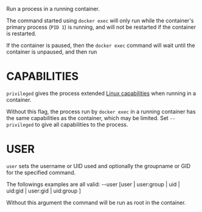 Run a process in a running container.

The command started using `docker exec` will only run while the container's primary
process (`PID 1`) is running, and will not be restarted if the container is restarted.

If the container is paused, then the `docker exec` command will wait until the
container is unpaused, and then run

# CAPABILITIES

`privileged` gives the process extended
[Linux capabilities](http://man7.org/linux/man-pages/man7/capabilities.7.html)
when running in a container. 

Without this flag, the process run by `docker exec` in a running container has
the same capabilities as the container, which may be limited. Set
`--privileged` to give all capabilities to the process.

# USER
`user` sets the username or UID used and optionally the groupname or GID for the specified command.

   The followings examples are all valid:
   --user [user | user:group | uid | uid:gid | user:gid | uid:group ]

   Without this argument the command will be run as root in the container.
